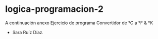 # logica-programacion-2
A continuación anexo Ejercicio de programa Convertidor de °C a °F & °K
- Sara Ruíz Díaz.
